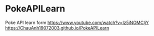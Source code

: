 # PokeAPILearn
Poke API learn form https://www.youtube.com/watch?v=Iz5iNOMCIjY
https://ChauAnh19072003.github.io/PokeAPILearn
